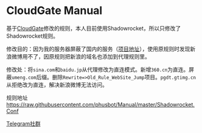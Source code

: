 CloudGate Manual
==========

基于[CloudGate](https://github.com/BurpSuite/Manual)修改的规则，本人目前使用Shadowrocket，所以只修改了Shadowrocket规则。

修改目的：因为我的服务器屏蔽了国内的服务（[项目地址](https://github.com/phusbot/ss-iptables-blockade)），使用原规则时发现新浪微博用不了，因原规则把新浪的域名也添加到代理规则里。

修改处：将`sina.com`和`baidu.jp`从代理修改为直连模式。新增`360.cn`为直连。屏蔽`umeng.com`后缀。删除`Rewrite=>Old_Rule_WebSite_Jump`项目。`pgdt.gtimg.cn`从拒绝改为直连，解决新浪微博无法访问。

规则地址 https://raw.githubusercontent.com/phusbot/Manual/master/Shadowrocket.Conf

[Telegram社群](https://t.me/joinchat/Eeks0Eh3DYd_ndSdcpMmyg)
